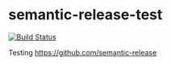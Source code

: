 # semantic-release-test

[![Build Status](https://dev.azure.com/william-ellis/sandbox/_apis/build/status/william-ellis.azure-pipelines-sandbox?branchName=main)](https://dev.azure.com/william-ellis/sandbox/_build/latest?definitionId=5&branchName=main)

Testing <https://github.com/semantic-release>
